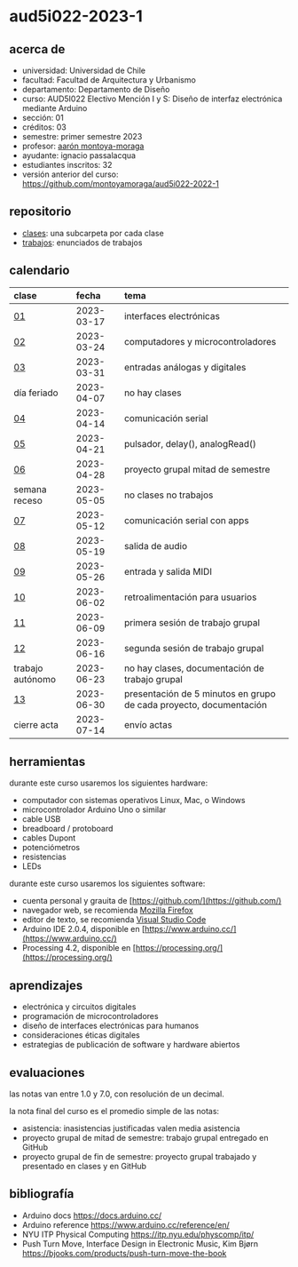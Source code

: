# aud5i022-2023-1

## acerca de

- universidad: Universidad de Chile
- facultad: Facultad de Arquitectura y Urbanismo
- departamento: Departamento de Diseño
- curso: AUD5I022 Electivo Mención I y S: Diseño de interfaz electrónica mediante Arduino
- sección: 01
- créditos: 03
- semestre: primer semestre 2023
- profesor: [aarón montoya-moraga](https://montoyamoraga.io)
- ayudante: ignacio passalacqua
- estudiantes inscritos: 32
- versión anterior del curso: https://github.com/montoyamoraga/aud5i022-2022-1

## repositorio

- [clases](./clases/): una subcarpeta por cada clase
- [trabajos](./trabajos/): enunciados de trabajos

## calendario

| clase                  | fecha      | tema                                                               |
| :--------------------- | :--------- | :----------------------------------------------------------------- |
| [01](clases/clase-01/) | 2023-03-17 | interfaces electrónicas                                            |
| [02](clases/clase-02/) | 2023-03-24 | computadores y microcontroladores                                  |
| [03](clases/clase-03/) | 2023-03-31 | entradas análogas y digitales                                      |
| día feriado            | 2023-04-07 | no hay clases                                                      |
| [04](clases/clase-04/) | 2023-04-14 | comunicación serial                                                |
| [05](clases/clase-05/) | 2023-04-21 | pulsador, delay(), analogRead()                                    |
| [06](clases/clase-06/) | 2023-04-28 | proyecto grupal mitad de semestre                                  |
| semana receso          | 2023-05-05 | no clases no trabajos                                              |
| [07](clases/clase-07/) | 2023-05-12 | comunicación serial con apps                                       |
| [08](clases/clase-08/) | 2023-05-19 | salida de audio                                                    |
| [09](clases/clase-09/) | 2023-05-26 | entrada y salida MIDI                                              |
| [10](clases/clase-10/) | 2023-06-02 | retroalimentación para usuarios                                    |
| [11](clases/clase-11/) | 2023-06-09 | primera sesión de trabajo grupal                                   |
| [12](clases/clase-12/) | 2023-06-16 | segunda sesión de trabajo grupal                                   |
| trabajo autónomo       | 2023-06-23 | no hay clases, documentación de trabajo grupal                     |
| [13](clases/clase-13/) | 2023-06-30 | presentación de 5 minutos en grupo de cada proyecto, documentación |
| cierre acta            | 2023-07-14 | envío actas                                                        |

## herramientas

durante este curso usaremos los siguientes hardware:

- computador con sistemas operativos Linux, Mac, o Windows
- microcontrolador Arduino Uno o similar
- cable USB
- breadboard / protoboard
- cables Dupont
- potenciómetros
- resistencias
- LEDs

durante este curso usaremos los siguientes software:

- cuenta personal y grauita de [https://github.com/](https://github.com/)
- navegador web, se recomienda [Mozilla Firefox](https://www.mozilla.org/)
- editor de texto, se recomienda [Visual Studio Code](https://code.visualstudio.com/)
- Arduino IDE 2.0.4, disponible en [https://www.arduino.cc/](https://www.arduino.cc/)
- Processing 4.2, disponible en [https://processing.org/](https://processing.org/)

## aprendizajes

- electrónica y circuitos digitales
- programación de microcontroladores
- diseño de interfaces electrónicas para humanos
- consideraciones éticas digitales
- estrategias de publicación de software y hardware abiertos

## evaluaciones

las notas van entre 1.0 y 7.0, con resolución de un decimal.

la nota final del curso es el promedio simple de las notas:

- asistencia: inasistencias justificadas valen media asistencia
- proyecto grupal de mitad de semestre: trabajo grupal entregado en GitHub
- proyecto grupal de fin de semestre: proyecto grupal trabajado y presentado en clases y en GitHub

## bibliografía

- Arduino docs https://docs.arduino.cc/
- Arduino reference https://www.arduino.cc/reference/en/
- NYU ITP Physical Computing https://itp.nyu.edu/physcomp/itp/
- Push Turn Move, Interface Design in Electronic Music, Kim Bjørn https://bjooks.com/products/push-turn-move-the-book
